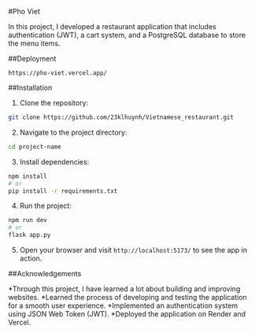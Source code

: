 #Pho Viet

In this project, I developed a restaurant application that includes authentication (JWT), a cart system, and a PostgreSQL database to store the menu items.

##Deployment

`https://pho-viet.vercel.app/`

##Installation

1. Clone the repository:
```bash
git clone https://github.com/23klhuynh/Vietnamese_restaurant.git
```
2. Navigate to the project directory:
```bash
cd project-name
```
3. Install dependencies:
```bash
npm install
# or
pip install -r requirements.txt
```
4. Run the project:
```bash
npm run dev
# or
flask app.py
```
5. Open your browser and visit `http://localhost:5173/` to see the app in action.

##Acknowledgements

*Through this project, I have learned a lot about building and improving websites.
*Learned the process of developing and testing the application for a smooth user experience.
*Implemented an authentication system using JSON Web Token (JWT).
*Deployed the application on Render and Vercel.





